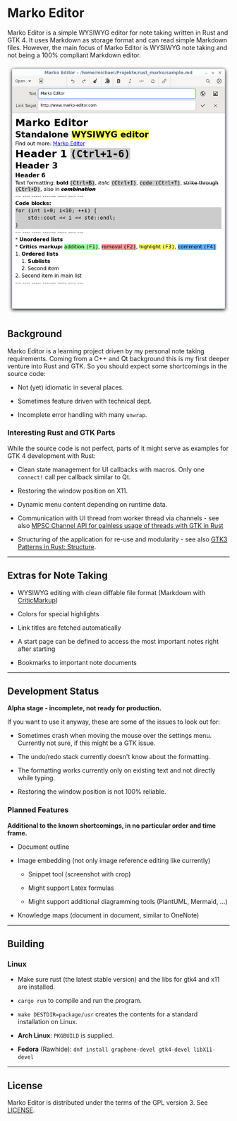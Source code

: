 # Marko Editor

Marko Editor is a simple WYSIWYG editor for note taking written in Rust and GTK 4. It uses Markdown as storage format and can read simple Markdown files. However, the main focus of Marko Editor is WYSIWYG note taking and not being a 100% compliant Markdown editor.

![Marko Editor in link edit mode screenshot](./doc/marko-editor-screenshot.png?raw=true "Marko Editor in link edit mode")

## Background

Marko Editor is a learning project driven by my personal note taking requirements. Coming from a C++ and Qt background this is my first deeper venture into Rust and GTK. So you should expect some shortcomings in the source code:

* Not (yet) idiomatic in several places.

* Sometimes feature driven with technical dept.

* Incomplete error handling with many ``unwrap``.

### Interesting Rust and GTK Parts

While the source code is not perfect, parts of it might serve as examples for GTK 4 development with Rust:

* Clean state management for UI callbacks with macros. Only one ``connect!`` call per callback similar to Qt.

* Restoring the window position on X11.

* Dynamic menu content depending on runtime data.

* Communication with UI thread from worker thread via channels - see also [MPSC Channel API for painless usage of threads with GTK in Rust](https://coaxion.net/blog/2019/02/mpsc-channel-api-for-painless-usage-of-threads-with-gtk-in-rust/)

* Structuring of the application for re-use and modularity - see also [GTK3 Patterns in Rust: Structure](https://blog.samwhited.com/2019/02/gtk3-patterns-in-rust-structure/).

--- ---- ----- ------- ----- ---- ---

## Extras for Note Taking

* WYSIWYG editing with clean diffable file format (Markdown with [CriticMarkup](http://criticmarkup.com/))

* Colors for special highlights

* Link titles are fetched automatically

* A start page can be defined to access the most important notes right after starting

* Bookmarks to important note documents

--- ---- ----- ------- ----- ---- ---

## Development Status

**Alpha stage - incomplete, not ready for production.**

If you want to use it anyway, these are some of the issues to look out for:

* Sometimes crash when moving the mouse over the settings menu. Currently not sure, if this might be a GTK issue.

* The undo/redo stack currently doesn't know about the formatting.

* The formatting works currently only on existing text and not directly while typing.

* Restoring the window position is not 100% reliable.

### Planned Features

**Additional to the known shortcomings, in no particular order and time frame.**

* Document outline

* Image embedding (not only image reference editing like currently)

    * Snippet tool (screenshot with crop)

    * Might support Latex formulas

    * Might support additional diagramming tools (PlantUML, Mermaid, ...)

* Knowledge maps (document in document, similar to OneNote)

--- ---- ----- ------- ----- ---- ---

## Building

### Linux

* Make sure rust (the latest stable version) and the libs for gtk4 and x11 are installed.

* ``cargo run`` to compile and run the program.

* ``make DESTDIR=package/usr`` creates the contents for a standard installation on Linux.

* **Arch Linux**: ``PKGBUILD`` is supplied.

* **Fedora** (Rawhide): ``dnf install graphene-devel gtk4-devel libX11-devel``

--- ---- ----- ------- ----- ---- ---

## License

Marko Editor is distributed under the terms of the GPL version 3. See [LICENSE](LICENSE).

